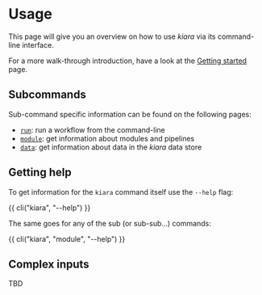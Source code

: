 # Usage

This page will give you an overview on how to use *kiara* via its command-line interface.

For a more walk-through introduction, have a look at the [Getting started](./getting_started.md) page.

## Subcommands

Sub-command specific information can be found on the following pages:

- [``run``](running_modules.md): run a workflow from the command-line
- [``module``](module_info.md): get information about modules and pipelines
- [``data``](data.md): get information about data in the *kiara* data store


## Getting help

To get information for the `kiara` command itself use the ``--help`` flag:

{{ cli("kiara", "--help") }}

The same goes for any of the sub (or sub-sub...) commands:

{{ cli("kiara", "module", "--help") }}

## Complex inputs

TBD
